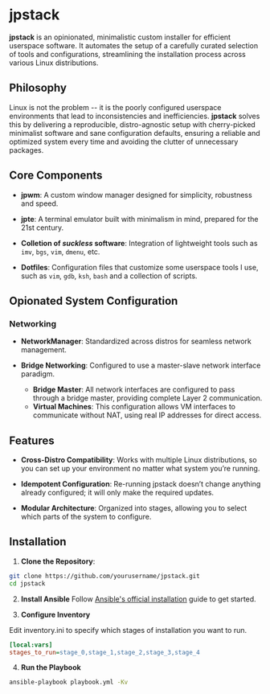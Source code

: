 # jpstack

**jpstack** is an opinionated, minimalistic custom installer for efficient userspace software. It automates the setup of a carefully curated selection of tools and configurations, streamlining the installation process across various Linux distributions.

## Philosophy

Linux is not the problem -- it is the poorly configured userspace environments that lead to inconsistencies and inefficiencies. **jpstack** solves this by delivering a reproducible, distro-agnostic setup with cherry-picked minimalist software and sane configuration defaults, ensuring a reliable and optimized system every time and avoiding the clutter of unnecessary packages.

## Core Components

- **jpwm**: A custom window manager designed for simplicity, robustness and speed.

- **jpte**: A terminal emulator built with minimalism in mind, prepared for the 21st century.

- **Colletion of *suckless* software**: Integration of lightweight tools such as `imv`, `bgs`,
  `vim`, `dmenu`, etc.

- **Dotfiles**: Configuration files that customize some userspace tools I use,
  such as `vim`, `gdb`, `ksh`, `bash` and a collection of scripts.

## Opionated System Configuration

### Networking

- **NetworkManager**: Standardized across distros for seamless network management.

- **Bridge Networking**: Configured to use a master-slave network interface paradigm.
    - **Bridge Master**: All network interfaces are configured to pass through a
      bridge master, providing complete Layer 2 communication.
    - **Virtual Machines**: This configuration allows VM interfaces to communicate 
      without NAT, using real IP addresses for direct access.

## Features

- **Cross-Distro Compatibility**: Works with multiple Linux distributions, so you
  can set up your environment no matter what system you’re running.

- **Idempotent Configuration**: Re-running jpstack doesn’t change anything already
  configured; it will only make the required updates.

- **Modular Architecture**: Organized into stages, allowing you to select which 
  parts of the system to configure.

## Installation

1. **Clone the Repository**:
```sh
git clone https://github.com/yourusername/jpstack.git
cd jpstack
```

2. **Install Ansible**
Follow [Ansible's official installation](https://docs.ansible.com/ansible/latest/installation_guide/intro_installation.html) guide to get started.

3. **Configure Inventory**

Edit inventory.ini to specify which stages of installation you want to run.
```ini
[local:vars]
stages_to_run=stage_0,stage_1,stage_2,stage_3,stage_4
```

4. **Run the Playbook**
```sh
ansible-playbook playbook.yml -Kv
```
